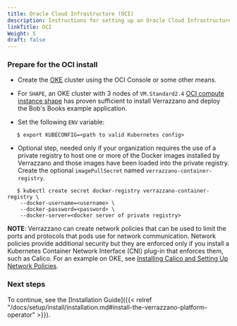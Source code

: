```yaml
---
title: Oracle Cloud Infrastructure (OCI)
description: Instructions for setting up an Oracle Cloud Infrastructure Container Engine for Kubernetes (OKE) cluster for Verrazzano
linkTitle: OCI
Weight: 5
draft: false
---
```


### Prepare for the OCI install

* Create the [OKE](https://docs.cloud.oracle.com/en-us/iaas/Content/ContEng/Concepts/contengoverview.htm) cluster using the OCI Console or some other means.  

* For `SHAPE`, an OKE cluster with 3 nodes of `VM.Standard2.4` [OCI compute instance shape](https://www.oracle.com/cloud/compute/virtual-machines.html) has proven sufficient to install Verrazzano and deploy the Bob's Books example application.

* Set the following `ENV` variable:

```
   $ export KUBECONFIG=<path to valid Kubernetes config>
```

* Optional step, needed only if your organization requires the use of a private registry to host one or more of the Docker images installed by
  Verrazzano and those images have been loaded into the private registry. Create the optional `imagePullSecret` named `verrazzano-container-registry`.

```
   $ kubectl create secret docker-registry verrazzano-container-registry \
    --docker-username=<username> \
    --docker-password=<password> \
    --docker-server=<docker server of private registry>
```

**NOTE**: Verrazzano can create network policies that can be used to limit the ports and protocols that pods use for network communication. Network policies provide additional security but they are enforced only if you install a Kubernetes Container Network Interface (CNI) plug-in that enforces them, such as Calico. For an example on OKE, see [Installing Calico and Setting Up Network Policies](https://docs.oracle.com/en-us/iaas/Content/ContEng/Tasks/contengsettingupcalico.htm).

### Next steps

To continue, see the [Installation Guide]({{< relref "/docs/setup/install/installation.md#install-the-verrazzano-platform-operator" >}}).
